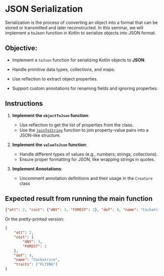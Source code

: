 # JSON Serialization

Serialization is the process of converting an object into a format that can be stored or transmitted and later reconstructed. In this seminar, we will implement a toJson function in Kotlin to serialize objects into JSON format.

## Objective:

* Implement a `toJson` function for serializing Kotlin objects to **JSON**.

* Handle primitive data types, collections, and maps.

* Use reflection to extract object properties.

* Support custom annotations for renaming fields and ignoring properties.

## Instructions

1. **Implement the `objectToJson` function**:
   - Use reflection to get the list of properties from the class.
   - Use the [`joinToString`](https://kotlinlang.org/api/core/kotlin-stdlib/kotlin.collections/join-to-string.html) function to join property-value pairs into a JSON-like structure.

2. **Implement the `valueToJson` function**:
   - Handle different types of values (e.g., numbers, strings, collections).
   - Ensure proper formatting for JSON, like wrapping strings in quotes.

3. **Implement Annotations**:
   - Uncomment annotation definitions and their usage in the `Creature` class


## Expected result from running the main function

```json
{"att": 2, "cost": {"ANY": 3, "FOREST": 2}, "def": 4, "name": "Cockatrice", "traits": ["FLYING"]}
```

Or the pretty-printed version:

```json
{
    "att": 2,
    "cost": {
        "ANY": 3,
        "FOREST": 2
    },
    "def": 4,
    "name": "Cockatrice",
    "traits": ["FLYING"]
}
```
